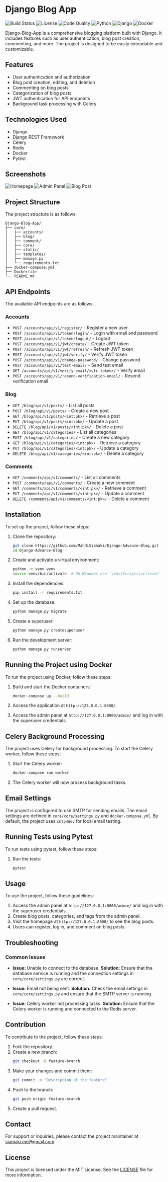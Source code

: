 # Django Blog App

![Build Status](https://img.shields.io/badge/build-passing-brightgreen)
![License](https://img.shields.io/badge/license-MIT-blue)
![Code Quality](https://img.shields.io/badge/code%20quality-A-brightgreen)
![Python](https://img.shields.io/badge/python-3.12-blue)
![Django](https://img.shields.io/badge/django-5.1.5-blue)
![Docker](https://img.shields.io/badge/docker-available-blue)

Django-Blog-App is a comprehensive blogging platform built with Django. It includes features such as user authentication, blog post creation, commenting, and more. The project is designed to be easily extendable and customizable.

## Features
- User authentication and authorization
- Blog post creation, editing, and deletion
- Commenting on blog posts
- Categorization of blog posts
- JWT authentication for API endpoints
- Background task processing with Celery


## Technologies Used
- Django
- Django REST Framework
- Celery
- Redis
- Docker
- Pytest

## Screenshots
![Homepage](screenshots/homepage.png)
![Admin Panel](screenshots/admin_panel.png)
![Blog Post](screenshots/blog_post.png)

## Project Structure
The project structure is as follows:
```
Django-Blog-App/
├── core/
│   ├── accounts/
│   ├── blog/
│   ├── comment/
│   ├── core/
│   ├── static/
│   ├── templates/
│   ├── manage.py
│   └── requirements.txt
├── docker-compose.yml
├── Dockerfile
└── README.md
```

## API Endpoints
The available API endpoints are as follows:

### Accounts
- `POST /accounts/api/v1/register/` - Register a new user
- `POST /accounts/api/v1/token/login/` - Login with email and password
- `POST /accounts/api/v1/token/logout/` - Logout
- `POST /accounts/api/v1/jwt/create/` - Create JWT token
- `POST /accounts/api/v1/jwt/refresh/` - Refresh JWT token
- `POST /accounts/api/v1/jwt/verify/` - Verify JWT token
- `POST /accounts/api/v1/change-password/` - Change password
- `POST /accounts/api/v1/test-email/` - Send test email
- `GET /accounts/api/v1/verify-email/<str:token>/` - Verify email
- `POST /accounts/api/v1/resend-verification-email/` - Resend verification email

### Blog
- `GET /blog/api/v1/posts/` - List all posts
- `POST /blog/api/v1/posts/` - Create a new post
- `GET /blog/api/v1/posts/<int:pk>/` - Retrieve a post
- `PUT /blog/api/v1/posts/<int:pk>/` - Update a post
- `DELETE /blog/api/v1/posts/<int:pk>/` - Delete a post
- `GET /blog/api/v1/categories/` - List all categories
- `POST /blog/api/v1/categories/` - Create a new category
- `GET /blog/api/v1/categories/<int:pk>/` - Retrieve a category
- `PUT /blog/api/v1/categories/<int:pk>/` - Update a category
- `DELETE /blog/api/v1/categories/<int:pk>/` - Delete a category

### Comments
- `GET /comments/api/v1/comments/` - List all comments
- `POST /comments/api/v1/comments/` - Create a new comment
- `GET /comments/api/v1/comments/<int:pk>/` - Retrieve a comment
- `PUT /comments/api/v1/comments/<int:pk>/` - Update a comment
- `DELETE /comments/api/v1/comments/<int:pk>/` - Delete a comment

## Installation
To set up the project, follow these steps:

1. Clone the repository:
   ```bash
   git clone https://github.com/MahdiSiamaki/Django-Advance-Blog.git
   cd Django-Advance-Blog
   ```

2. Create and activate a virtual environment:
   ```bash
   python -m venv venv
   source venv/bin/activate  # On Windows use `venv\Scripts\activate`
   ```

3. Install the dependencies:
   ```bash
   pip install -r requirements.txt
   ```

4. Set up the database:
   ```bash
   python manage.py migrate
   ```

5. Create a superuser:
   ```bash
   python manage.py createsuperuser
   ```

6. Run the development server:
   ```bash
   python manage.py runserver
   ```

## Running the Project using Docker
To run the project using Docker, follow these steps:

1. Build and start the Docker containers:
   ```bash
   docker-compose up --build
   ```

2. Access the application at `http://127.0.0.1:8000/`.

3. Access the admin panel at `http://127.0.0.1:8000/admin/` and log in with the superuser credentials.

## Celery Background Processing
The project uses Celery for background processing. To start the Celery worker, follow these steps:

1. Start the Celery worker:
   ```bash
   docker-compose run worker
   ```

2. The Celery worker will now process background tasks.

## Email Settings
The project is configured to use SMTP for sending emails. The email settings are defined in `core/core/settings.py` and `docker-compose.yml`. By default, the project uses `smtp4dev` for local email testing.

## Running Tests using Pytest
To run tests using pytest, follow these steps:

1. Run the tests:
   ```bash
   pytest
   ```

## Usage
To use the project, follow these guidelines:

1. Access the admin panel at `http://127.0.0.1:8000/admin/` and log in with the superuser credentials.
2. Create blog posts, categories, and tags from the admin panel.
3. Visit the homepage at `http://127.0.0.1:8000/` to see the blog posts.
4. Users can register, log in, and comment on blog posts.

## Troubleshooting
### Common Issues
- **Issue:** Unable to connect to the database.
  **Solution:** Ensure that the database service is running and the connection settings in `core/core/settings.py` are correct.

- **Issue:** Email not being sent.
  **Solution:** Check the email settings in `core/core/settings.py` and ensure that the SMTP server is running.

- **Issue:** Celery worker not processing tasks.
  **Solution:** Ensure that the Celery worker is running and connected to the Redis server.

## Contribution
To contribute to the project, follow these steps:

1. Fork the repository.
2. Create a new branch:
   ```bash
   git checkout -b feature-branch
   ```
3. Make your changes and commit them:
   ```bash
   git commit -m "Description of the feature"
   ```
4. Push to the branch:
   ```bash
   git push origin feature-branch
   ```
5. Create a pull request.

## Contact
For support or inquiries, please contact the project maintainer at [siamaki.me@gmail.com](mailto:siamaki.me@gmail.com).

## License
This project is licensed under the MIT License. See the [LICENSE](LICENSE) file for more information.
